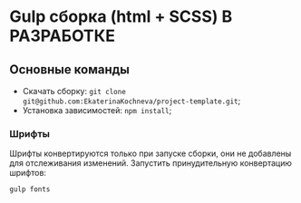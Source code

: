 # Gulp сборка (html + SCSS) В РАЗРАБОТКЕ

## Основные команды

- Скачать сборку: `git clone git@github.com:EkaterinaKochneva/project-template.git`;
- Установка зависимостей: `npm install`;

### Шрифты
Шрифты конвертируются только при запуске сборки, они не добавлены для отслеживания изменений. Запустить принудительную конвертацию шрифтов:

```
gulp fonts
```
